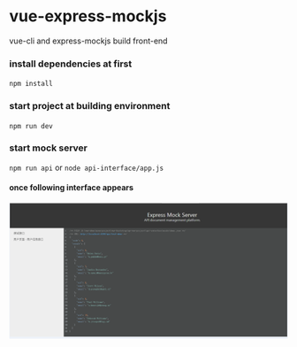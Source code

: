 # vue-express-mockjs
vue-cli and express-mockjs build front-end

### install dependencies at first
`npm install`

### start project at building environment
`npm run dev`

### start mock server
`npm run api` or `node api-interface/app.js`

#### once following  interface appears
![image](https://github.com/MonaSong/vue-express-mockjs/blob/master/my-vue-project/images/mock-server.png)
